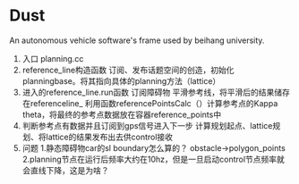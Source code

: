 # Dust
An autonomous vehicle software's frame used by beihang university.
1. 入口
planning.cc
2. reference_line构造函数
订阅、发布话题空间的创造，初始化planningbase。将其指向具体的planning方法（lattice）
3. 进入的reference_line.run函数
订阅障碍物
平滑参考线，将平滑后的结果储存在referenceline_
利用函数referencePointsCalc（）计算参考点的Kappa theta，将最终的参考点数据放在容器reference_points中
4. 判断参考点有数据并且订阅到gps信号进入下一步
计算规划起点、lattice规划、将lattice的结果发布出去供control接收
5. 问题
1.静态障碍物car的sl boundary怎么算的？
obstacle->polygon_points
2.planning节点在运行后频率大约在10hz，但是一旦启动control节点频率就会直线下降，这是为啥？
